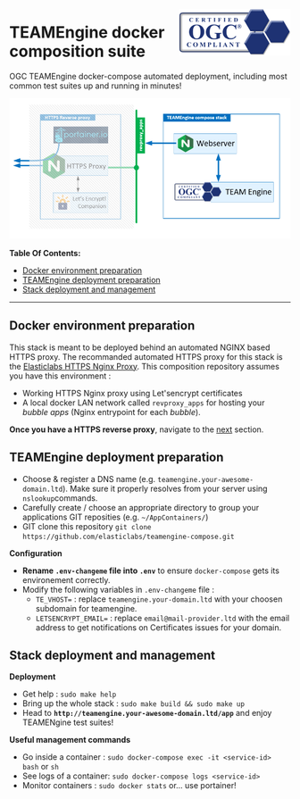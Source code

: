 [<img src="https://raw.githubusercontent.com/elasticlabs/teamengine-compose/main/certification-logo.gif" align="right" width="200px">](https://cite.opengeospatial.org/teamengine/)
# TEAMEngine docker composition suite
OGC TEAMEngine docker-compose automated deployment, including most common test suites up and running in minutes!

<p>
  <img src="https://raw.githubusercontent.com/elasticlabs/teamengine-compose/main/architecture.png" alt="TEAMEngine architecture" width="600px">
</p>

**Table Of Contents:**
  - [Docker environment preparation](#docker-environment-preparation)
  - [TEAMEngine deployment preparation](#teamengine-deployment-preparation)
  - [Stack deployment and management](#stack-deployment-and-management)

----

## Docker environment preparation 
This stack is meant to be deployed behind an automated NGINX based HTTPS proxy. The recommanded automated HTTPS proxy for this stack is the [Elasticlabs HTTPS Nginx Proxy](https://github.com/elasticlabs/https-nginx-proxy-docker-compose). This composition repository assumes you have this environment :
* Working HTTPS Nginx proxy using Let'sencrypt certificates
* A local docker LAN network called `revproxy_apps` for hosting your *bubble apps* (Nginx entrypoint for each *bubble*). 

**Once you have a HTTPS reverse proxy**, navigate to the  [next](#teamengine-deployment-preparation) section.


## TEAMEngine deployment preparation
* Choose & register a DNS name (e.g. `teamengine.your-awesome-domain.ltd`). Make sure it properly resolves from your server using `nslookup`commands.
* Carefully create / choose an appropriate directory to group your applications GIT reposities (e.g. `~/AppContainers/`)
* GIT clone this repository `git clone https://github.com/elasticlabs/teamengine-compose.git`

**Configuration**
* **Rename `.env-changeme` file into `.env`** to ensure `docker-compose` gets its environement correctly.
* Modify the following variables in `.env-changeme` file :
  * `TE_VHOST=` : replace `teamengine.your-domain.ltd` with your choosen subdomain for teamengine.
  * `LETSENCRYPT_EMAIL=` : replace `email@mail-provider.ltd` with the email address to get notifications on Certificates issues for your domain. 


## Stack deployment and management
**Deployment**
* Get help : `sudo make help`
* Bring up the whole stack : `sudo make build && sudo make up`
* Head to **`http://teamengine.your-awesome-domain.ltd/app`** and enjoy TEAMENgine test suites!

**Useful management commands**
* Go inside a container : `sudo docker-compose exec -it <service-id> bash` or `sh`
* See logs of a container: `sudo docker-compose logs <service-id>`
* Monitor containers : `sudo docker stats` or... use portainer!
